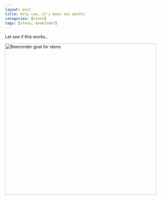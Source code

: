```yaml
---
layout: post
title: Holy cow, it's been ten months
categories: [steno]
tags: [steno, beeminder]
---
```


Let see if this works...

<a href="https://www.beeminder.com/jladdjr/steno"><img alt="Beeminder goal for steno" title="Beeminder goal for steno" src="https://www.beeminder.com/jladdjr/steno/graph" width="500" /></a>
